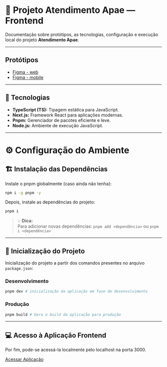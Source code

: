 # 📘 Projeto Atendimento Apae — Frontend

Documentação sobre protótipos, as tecnologias, configuração e execução local do projeto **Atendimento Apae**.

---

## Protótipos

- [Figma - web]()
- [Figma - mobile]()

---

## 🧩 Tecnologias

- **TypeScript (TS):** Tipagem estática para JavaScript.  
- **Next.js:** Framework React para aplicações modernas.  
- **Pnpm:** Gerenciador de pacotes eficiente e leve.  
- **Node.js:** Ambiente de execução JavaScript.

---

# ⚙️ Configuração do Ambiente

## 🏗️ Instalação das Dependências

 Instale o pnpm globalmente (caso ainda não tenha):

```bash
npm i -g pnpm -y 
```

 Depois, instale as dependências do projeto:

```bash
pnpm i 
```

> 💡 **Dica:**  
> Para adicionar novas dependências: 
> `pnpm add <dependência>` ou `pnpm i <dependência>`

---


## 🚀 Inicialização do Projeto

Inicialização do projeto a partir dos comandos presentes no arquivo `package.json`:

### Desenvolvimento ###
```bash
pnpm dev # inicialização da aplicação em fase de desenvolvimento
```

### Produção ###
```bash
pnpm build # Gera o build da aplicação para produção
```

---

## 💻 Acesso à Aplicação Frontend

Por fim, pode-se acessá-la localmente pelo localhost na porta 3000. 

[Acessar Aplicação](http://localhost:3000/)



